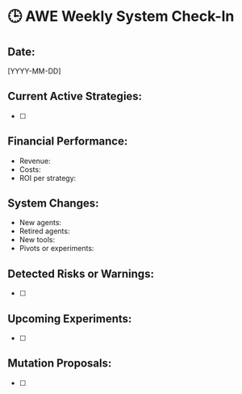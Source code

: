# 🕒 AWE Weekly System Check-In

## Date:
[YYYY-MM-DD]

## Current Active Strategies:
- [ ]

## Financial Performance:
- Revenue:
- Costs:
- ROI per strategy:

## System Changes:
- New agents:
- Retired agents:
- New tools:
- Pivots or experiments:

## Detected Risks or Warnings:
- [ ]

## Upcoming Experiments:
- [ ]

## Mutation Proposals:
- [ ]